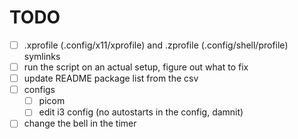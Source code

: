 # TODO

- [ ] .xprofile (.config/x11/xprofile) and .zprofile (.config/shell/profile) symlinks
- [ ] run the script on an actual setup, figure out what to fix
- [ ] update README package list from the csv
- [ ] configs
    - [ ] picom
    - [ ] edit i3 config (no autostarts in the config, damnit)
- [ ] change the bell in the timer
